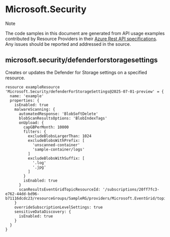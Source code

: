 # Microsoft.Security
  
> [!NOTE]
> The code samples in this document are generated from API usage examples contributed by Resource Providers in their [Azure Rest API specifications](https://github.com/Azure/azure-rest-api-specs). Any issues should be reported and addressed in the source.


## microsoft.security/defenderforstoragesettings

Creates or updates the Defender for Storage settings on a specified resource.
```bicep
resource exampleResource 'Microsoft.Security/defenderForStorageSettings@2025-07-01-preview' = {
  name: 'example'
  properties: {
    isEnabled: true
    malwareScanning: {
      automatedResponse: 'BlobSoftDelete'
      blobScanResultsOptions: 'BlobIndexTags'
      onUpload: {
        capGBPerMonth: 10000
        filters: {
          excludeBlobsLargerThan: 1024
          excludeBlobsWithPrefix: [
            'unscanned-container'
            'sample-container/logs'
          ]
          excludeBlobsWithSuffix: [
            '.log'
            '.jpg'
          ]
        }
        isEnabled: true
      }
      scanResultsEventGridTopicResourceId: '/subscriptions/20ff7fc3-e762-44dd-bd96-b71116dcdc23/resourceGroups/SampleRG/providers/Microsoft.EventGrid/topics/sampletopic'
    }
    overrideSubscriptionLevelSettings: true
    sensitiveDataDiscovery: {
      isEnabled: true
    }
  }
}
```
